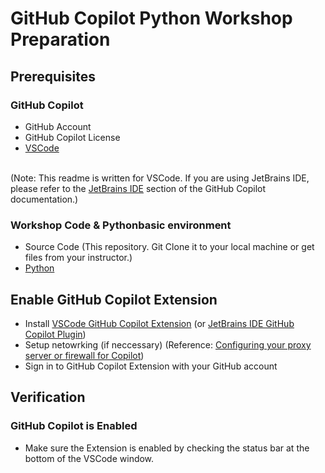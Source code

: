 # GitHub Copilot Python Workshop Preparation

## Prerequisites

### GitHub Copilot
- GitHub Account
- GitHub Copilot License
- [VSCode](https://code.visualstudio.com/download) 

<br>(Note: This readme is written for VSCode. If you are using JetBrains IDE, please refer to the [JetBrains IDE](https://docs.github.com/en/enterprise-cloud@latest/copilot/managing-copilot/configure-personal-settings/configuring-github-copilot-in-your-environment?tool=visualstudio) section of the GitHub Copilot documentation.)

### Workshop Code & Pythonbasic environment
- Source Code (This repository. Git Clone it to your local machine or get files from your instructor.)
- [Python](https://www.python.org/downloads/)

## Enable GitHub Copilot Extension
- Install [VSCode GitHub Copilot Extension](vscode:extension/GitHub.copilot) (or [JetBrains IDE GitHub Copilot Plugin](https://plugins.jetbrains.com/plugin/20772-github-copilot))
- Setup netowrking (if neccessary) (Reference: [Configuring your proxy server or firewall for Copilot](https://docs.github.com/en/enterprise-cloud@latest/copilot/managing-copilot/managing-github-copilot-in-your-organization/configuring-your-proxy-server-or-firewall-for-copilot))
- Sign in to GitHub Copilot Extension with your GitHub account

## Verification
### GitHub Copilot is Enabled
- Make sure the Extension is enabled by checking the status bar at the bottom of the VSCode window.